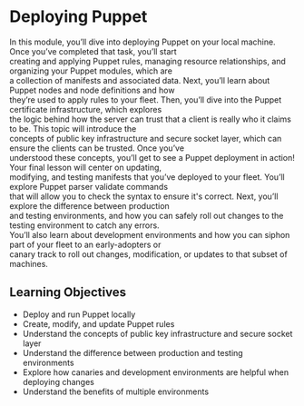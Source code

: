 # Deploying Puppet

In this module, you’ll dive into deploying Puppet on your local machine. Once you’ve completed that task, you’ll start\
creating and applying Puppet rules, managing resource relationships, and organizing your Puppet modules, which are\
a collection of manifests and associated data. Next, you’ll learn about Puppet nodes and node definitions and how\
they’re used to apply rules to your fleet. Then, you’ll dive into the Puppet certificate infrastructure, which explores\
the logic behind how the server can trust that a client is really who it claims to be. This topic will introduce the\
concepts of public key infrastructure and secure socket layer, which can ensure the clients can be trusted. Once you’ve\
understood these concepts, you’ll get to see a Puppet deployment in action! Your final lesson will center on updating,\
modifying, and testing manifests that you’ve deployed to your fleet. You’ll explore Puppet parser validate commands\
that will allow you to check the syntax to ensure it's correct. Next, you’ll explore the difference between production\
and testing environments, and how you can safely roll out changes to the testing environment to catch any errors.\
You’ll also learn about development environments and how you can siphon part of your fleet to an early-adopters or\
canary track to roll out changes, modification, or updates to that subset of machines.

## Learning Objectives

- Deploy and run Puppet locally
- Create, modify, and update Puppet rules
- Understand the concepts of public key infrastructure and secure socket layer
- Understand the difference between production and testing environments
- Explore how canaries and development environments are helpful when deploying changes
- Understand the benefits of multiple environments